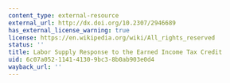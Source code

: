 ```yaml
---
content_type: external-resource
external_url: http://dx.doi.org/10.2307/2946689
has_external_license_warning: true
license: https://en.wikipedia.org/wiki/All_rights_reserved
status: ''
title: Labor Supply Response to the Earned Income Tax Credit
uid: 6c07a052-1141-4130-9bc3-8b0ab903e0d4
wayback_url: ''
---
```

